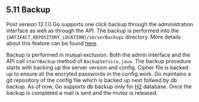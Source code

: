 ##  5.11 Backup

Post version 12.1.0 Go supports one click backup through the administration interface as well as through the API. The backup is performed into the `{ARTIFACT_REPOSITORY_LOCATION}/serverBackups` directory. More details about this feature can be found [here](http://www.thoughtworks.com/products/docs/go/current/help/one_click_backup.html).

Backup is performed in mutual exclusion. Both the admin interface and the API call `startBackup` method of `BackupService.java`. The backup procedure starts with backing up the server version and config. Cipher file is backed up to ensure all the encryted passwords in the config work. Go maintains a git repository of the config file which is backed up next follwed by db backup. As of now, Go supports db backup only for [H2](http://www.h2database.com/html/main.html) database. Once the backup is completed a mail is sent and the mutex is released.
